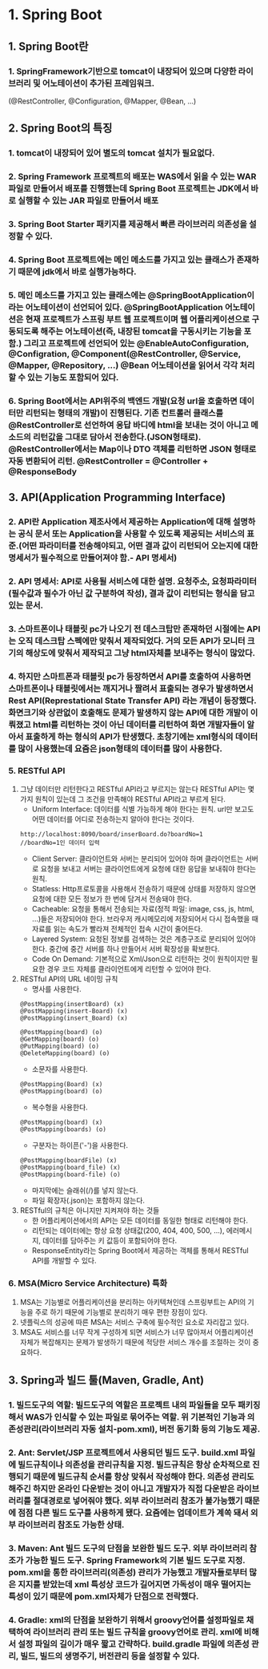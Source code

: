 # 1. Spring Boot
## 1. Spring Boot란
### 1. SpringFramework기반으로 tomcat이 내장되어 있으며 다양한 라이브러리 및 어노테이션이 추가된 프레임워크.
(@RestController, @Configuration, @Mapper, @Bean, ...)

## 2. Spring Boot의 특징
### 1. tomcat이 내장되어 있어 별도의 tomcat 설치가 필요없다.
### 2. Spring Framework 프로젝트의 배포는 WAS에서 읽을 수 있는 WAR 파일로 만들어서 배포를 진행했는데 Spring Boot 프로젝트는 JDK에서 바로 실행할 수 있는 JAR 파일로 만들어서 배포
### 3. Spring Boot Starter 패키지를 제공해서 빠른 라이브러리 의존성을 설정할 수 있다.
### 4. Spring Boot 프로젝트에는 메인 메소드를 가지고 있는 클래스가 존재하기 때문에 jdk에서 바로 실행가능하다.
### 5. 메인 메소드를 가지고 있는 클래스에는 @SpringBootApplication이라는 어노테이션이 선언되어 있다. @SpringBootApplication 어노테이션은 현재 프로젝트가 스프링 부트 웹 프로젝트이며 웹 어플리케이션으로 구동되도록 해주는 어노테이션(즉, 내장된 tomcat을 구동시키는 기능을 포함.) 그리고 프로젝트에 선언되어 있는 @EnableAutoConfiguration, @Configration, @Component(@RestController, @Service, @Mapper, @Repository, ...) @Bean 어노테이션을 읽어서 각각 처리할 수 있는 기능도 포함되어 있다.
### 6. Spring Boot에서는 API위주의 백엔드 개발(요청 url을 호출하면 데이터만 리턴되는 형태의 개발)이 진행된다. 기존 컨트롤러 클래스를 @RestController로 선언하여 응답 바디에 html을 보내는 것이 아니고 메소드의 리턴값을 그대로 담아서 전송한다.(JSON형태로). @RestController에서는 Map이나 DTO 객체를 리턴하면 JSON 형태로 자동 변환되어 리턴. @RestController = @Controller + @ResponseBody

## 3. API(Application Programming Interface)
### 2. API란 Application 제조사에서 제공하는 Application에 대해 설명하는 공식 문서 또는 Application을 사용할 수 있도록 제공되는 서비스의 표준.(어떤 파라미터를 전송해야되고, 어떤 결과 값이 리턴되어 오는지에 대한 명세서가 필수적으로 만들어져야 함.- API 명세서)
### 2. API 명세서: API로 사용될 서비스에 대한 설명. 요청주소, 요청파라미터(필수값과 필수가 아닌 값 구분하여 작성), 결과 값이 리턴되는 형식을 담고 있는 문서.
### 3. 스마트폰이나 태블릿 pc가 나오기 전 데스크탑만 존재하던 시절에는 API는 오직 데스크탑 스펙에만 맞춰서 제작되었다. 거의 모든 API가 모니터 크기의 해상도에 맞춰서 제작되고 그냥 html자체를 보내주는 형식이 많았다.
### 4. 하지만 스마트폰과 태블릿 pc가 등장하면서 API를 호출하여 사용하면 스마트폰이나 태블릿에서는 깨지거나 짤려서 표출되는 경우가 발생하면서 Rest API(Represtational State Transfer API) 라는 개념이 등장했다. 화면크기와 상관없이 호출해도 문제가 발생하지 않는 API에 대한 개발이 이뤄졌고 html를 리턴하는 것이 아닌 데이터를 리턴하여 화면 개발자들이 알아서 표출하게 하는 형식의 API가 탄생했다. 초창기에는 xml형식의 데이터를 많이 사용했는데 요즘은 json형태의 데이터를 많이 사용한다.
### 5. RESTful API
1. 그냥 데이터만 리턴한다고 RESTful API라고 부르지는 않는다 RESTful API는 몇 가지 원칙이 있는데 그 조건을 만족해야 RESTful API라고 부르게 된다.
    - Uniform Interface: 데이터를 식별 가능하게 해야 한다는 원칙. url만 보고도 어떤 데이터를 어디로 전송하는지 알아야 한다는 것이다.
    ```
    http://localhost:8090/board/inserBoard.do?boardNo=1
    //boardNo=1인 데이터 입력
    ```
    - Client Server: 클라이언트와 서버는 분리되어 있어야 하며 클라이언트는 서버로 요청을 보내고 서버는 클라이언트에게 요청에 대한 응답을 보내줘야 한다는 원칙.
    - Statless: Http프로토콜을 사용해서 전송하기 때문에 상태를 저장하지 않으면 요청에 대한 모든 정보가 한 번에 담겨서 전송돼야 한다.
    - Cacheable: 요청을 통해서 전송되는 자료(정적 파일: image, css, js, html, ...)들은 저장되어야 한다. 브라우저 캐시메모리에 저장되어서 다시 접속했을 때 자료를 읽는 속도가 빨라져 전체적인 접속 시간이 줄어든다.
    - Layered System: 요청된 정보를 검색하는 것은 계층구조로 분리되어 있어야 한다. 중간에 중간 서버를 하나 만들어서 서버 확장성을 확보한다.
    - Code On Demand: 기본적으로 Xml/Json으로 리턴하는 것이 원칙이지만 필요한 경우 코드 자체를 클라이언트에게 리턴할 수 있어야 한다.
2. RESTful API의 URL 네이밍 규칙
    - 명사를 사용한다.
    ```
    @PostMapping(insertBoard) (x)
    @PostMapping(insert-Board) (x)
    @PostMapping(insert_Board) (x)

    @PostMapping(board) (o)
    @GetMapping(board) (o)
    @PutMapping(board) (o)
    @DeleteMapping(board) (o)
    ```
    - 소문자를 사용한다.
    ```
    @PostMapping(Board) (x)
    @PostMapping(board) (o)
    ```
    - 복수형을 사용한다.
    ```
    @PostMapping(board) (x)
    @PostMapping(boards) (o)
    ```
    - 구분자는 하이픈('-')을 사용한다.
    ```
    @PostMapping(boardFile) (x)
    @PostMapping(board_file) (x)
    @PostMapping(board-file) (o)
    ```
    - 마지막에는 슬래쉬(/)를 넣지 않는다.
    - 파일 확장자(.json)는 포함하지 않는다.
3. RESTful의 규칙은 아니지만 지켜져야 하는 것들
    - 한 어플리케이션에서의 API는 모든 데이터를 동일한 형태로 리턴해야 한다.
    - 리턴되는 데이터에는 항상 요청 상태값(200, 404, 400, 500, ...), 에러메시지, 데이터를 담아주는 키 값등이 포함되어야 한다.
    - ResponseEntity라는 Spring Boot에서 제공하는 객체를 통해서 RESTful API를 개발할 수 있다.
### 6. MSA(Micro Service Architecture) 특화
1. MSA는 기능별로 어플리케이션을 분리하는 아키텍쳐인데 스프링부트는 API의 기능을 주로 하기 때문에 기능별로 분리하기 매우 편한 장점이 있다.
2. 넷플릭스의 성공에 따른 MSA는 서비스 구축에 필수적인 요소로 자리잡고 있다.
3. MSA도 서비스를 너무 작게 구성하게 되면 서비스가 너무 많아져서 어플리케이션 자체가 복잡해지는 문제가 발생하기 때문에 적당한 서비스 개수를 조절하는 것이 중요하다.

## 3. Spring과 빌드 툴(Maven, Gradle, Ant)
### 1. 빌드도구의 역할: 빌드도구의 역할은 프로젝트 내의 파일들을 모두 패키징해서 WAS가 인식할 수 있는 파일로 묶어주는 역할. 위 기본적인 기능과 의존성관리(라이브러리 자동 설치-pom.xml), 버전 동기화 등의 기능도 제공.
### 2. Ant: Servlet/JSP 프로젝트에서 사용되던 빌드 도구. build.xml 파일에 빌드규칙이나 의존성을 관리규칙을 지정. 빌드규칙은 항상 순차적으로 진행되기 때문에 빌드규칙 순서를 항상 맞춰서 작성해야 한다. 의존성 관리도 해주긴 하지만 온라인 다운받는 것이 아니고 개발자가 직접 다운받은 라이브러리를 절대경로로 넣어줘야 했다. 외부 라이브러리 참조가 불가능했기 때문에 점점 다른 빌드 도구를 사용하게 됐다. 요즘에는 업데이트가 계쏙 돼서 외부 라이브러리 참조도 가능한 상태.
### 3. Maven: Ant 빌드 도구의 단점을 보완한 빌드 도구. 외부 라이브러리 참조가 가능한 빌드 도구. Spring Framework의 기본 빌드 도구로 지정. pom.xml을 통한 라이브러리(의존성) 관리가 가능했고 개발자들로부터 많은 지지를 받았는데 xml 특성상 코드가 길어지면 가독성이 매우 떨어지는 특성이 있기 때문에 pom.xml자체가 단점으로 전락했다.
### 4. Gradle: xml의 단점을 보완하기 위해서 groovy언어를 설정파일로 채택하여 라이브러리 관리 또는 빌드 규칙을 groovy언어로 관리. xml에 비해서 설정 파일의 길이가 매우 짧고 간략하다. build.gradle 파일에 의존성 관리, 빌드, 빌드의 생명주기, 버전관리 등을 설정할 수 있다.











